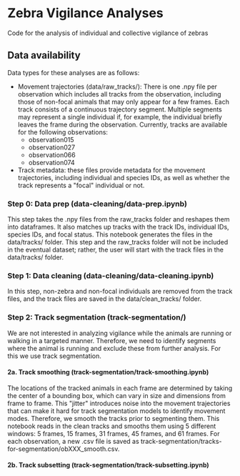 # Zebra Vigilance Analyses
Code for the analysis of individual and collective vigilance of zebras

## Data availability
Data types for these analyses are as follows:
- Movement trajectories (data/raw_tracks/): There is one .npy file per observation which includes all tracks from the observation, including those of non-focal animals that may only appear for a few frames. Each track consists of a continuous trajectory segment. Multiple segments may represent a single individual if, for example, the individual briefly leaves the frame during the observation. Currently, tracks are available for the following observations:
    - observation015
    - observation027
    - observation066
    - observation074
- Track metadata: these files provide metadata for the movement trajectories, including individual and species IDs, as well as whether the track represents a "focal" individual or not.

### Step 0: Data prep (data-cleaning/data-prep.ipynb)
This step takes the .npy files from the raw_tracks folder and reshapes them into dataframes. It also matches up tracks with the track IDs, individual IDs, species IDs, and focal status. This notebook generates the files in the data/tracks/ folder. This step and the raw_tracks folder will not be included in the eventual dataset; rather, the user will start with the track files in the data/tracks/ folder.

### Step 1: Data cleaning (data-cleaning/data-cleaning.ipynb)
In this step, non-zebra and non-focal individuals are removed from the track files, and the track files are saved in the data/clean_tracks/ folder. 

### Step 2: Track segmentation (track-segmentation/)
We are not interested in analyzing vigilance while the animals are running or walking in a targeted manner. Therefore, we need to identify segments where the animal is running and exclude these from further analysis. For this we use track segmentation.

#### 2a. Track smoothing (track-segmentation/track-smoothing.ipynb)
The locations of the tracked animals in each frame are determined by taking the center of a bounding box, which can vary in size and dimensions from frame to frame. This "jitter" introduces noise into the movement trajectories that can make it hard for track segmentation models to identify movement modes. Therefore, we smooth the tracks prior to segmenting them. This notebook reads in the clean tracks and smooths them using 5 different windows: 5 frames, 15 frames, 31 frames, 45 frames, and 61 frames. For each observation, a new .csv file is saved as track-segmentation/tracks-for-segmentation/obXXX_smooth.csv. 

#### 2b. Track subsetting (track-segmentation/track-subsetting.ipynb)